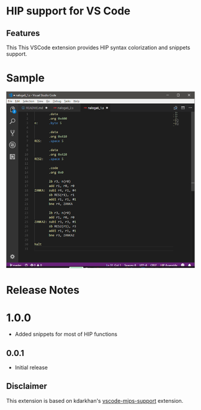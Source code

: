 # HIP support for VS Code

## Features
This This VSCode extension provides HIP syntax colorization and snippets support.

# Sample
![sample](images/sample.png)

# Release Notes

# 1.0.0

* Added snippets for most of HIP functions

## 0.0.1

* Initial release

## Disclaimer
This extension is based on kdarkhan's [vscode-mips-support](https://github.com/textmate/mips.tmbundle) extension.
